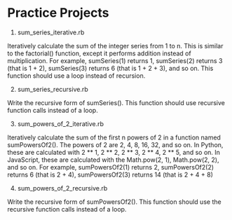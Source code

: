 # Practice Projects

1. sum_series_iterative.rb

Iteratively calculate the sum of the integer series from 1 to n. This is similar to the factorial() function, except it performs addition instead of multiplication. For example, sumSeries(1) returns 1, sumSeries(2) returns 3 (that is 1 + 2), sumSeries(3) returns 6 (that is 1 + 2 + 3), and so on. This function should use a loop instead of recursion.

2. sum_series_recursive.rb

Write the recursive form of sumSeries(). This function should use recursive function calls instead of a loop.

3. sum_powers_of_2_iterative.rb

Iteratively calculate the sum of the first n powers of 2 in a function named sumPowersOf2(). The powers of 2 are 2, 4, 8, 16, 32, and so on. In Python, these are calculated with 2 ** 1, 2 ** 2, 2 ** 3, 2 ** 4, 2 \*\* 5, and so on. In JavaScript, these are calculated with the Math.pow(2, 1), Math.pow(2, 2), and so on. For example, sumPowersOf2(1) returns 2, sumPowersOf2(2) returns 6 (that is 2 + 4), sumPowersOf2(3) returns 14 (that is 2 + 4 + 8)

4. sum_powers_of_2_recursive.rb

Write the recursive form of sumPowersOf2(). This function should use the recursive function calls instead of a loop.

